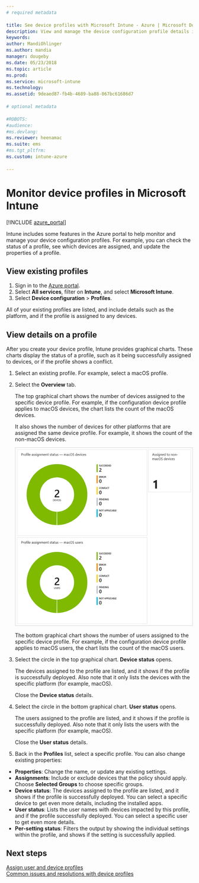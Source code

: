 ```yaml
---
# required metadata

title: See device profiles with Microsoft Intune - Azure | Microsoft Docs
description: View and manage the device configuration profile details in Microsoft Intune, and see a graphical chart of the number of devices assigned to a profile, and see which devices have profiles assigned or deployed.
keywords:
author: MandiOhlinger
ms.author: mandia
manager: dougeby
ms.date: 05/23/2018
ms.topic: article
ms.prod:
ms.service: microsoft-intune
ms.technology:
ms.assetid: 9deaed87-fb4b-4689-ba88-067bc61686d7

# optional metadata

#ROBOTS:
#audience:
#ms.devlang:
ms.reviewer: heenamac
ms.suite: ems
#ms.tgt_pltfrm:
ms.custom: intune-azure

---
```


# Monitor device profiles in Microsoft Intune

[!INCLUDE [azure_portal](./includes/azure_portal.md)]

Intune includes some features in the Azure portal to help monitor and manage your device configuration profiles. For example, you can check the status of a profile, see which devices are assigned, and update the properties of a profile.

## View existing profiles

1. Sign in to the [Azure portal](https://portal.azure.com).
2. Select **All services**, filter on **Intune**, and select **Microsoft Intune**.
3. Select **Device configuration** > **Profiles**.

All of your existing profiles are listed, and include details such as the platform, and if the profile is assigned to any devices.

## View details on a profile

After you create your device profile, Intune provides graphical charts. These charts display the status of a profile, such as it being successfully assigned to devices, or if the profile shows a conflict.

1. Select an existing profile. For example, select a macOS profile.
2. Select the **Overview** tab.

    The top graphical chart shows the number of devices assigned to the specific device profile. For example, if the configuration device profile applies to macOS devices, the chart lists the count of the macOS devices.

    It also shows the number of devices for other platforms that are assigned the same device profile. For example, it shows the count of the non-macOS devices.

    ![View the number of devices assigned to the device profile](./media/device-configuration-profile-graphical-chart.png)

    The bottom graphical chart shows the number of users assigned to the specific device profile. For example, if the configuration device profile applies to macOS users, the chart lists the count of the macOS users.

3. Select the circle in the top graphical chart. **Device status** opens.

    The devices assigned to the profile are listed, and it shows if the profile is successfully deployed. Also note that it only lists the devices with the specific platform (for example, macOS).

    Close the **Device status** details.

4. Select the circle in the bottom graphical chart. **User status** opens. 

    The users assigned to the profile are listed, and it shows if the profile is successfully deployed. Also note that it only lists the users with the specific platform (for example, macOS).

    Close the **User status** details.

5. Back in the **Profiles** list, select a specific profile. You can also change existing properties:
  - **Properties**: Change the name, or update any existing settings.
  - **Assignments**: Include or exclude devices that the policy should apply. Choose **Selected Groups** to choose specific groups.
  - **Device status**: The devices assigned to the profile are listed, and it shows if the profile is successfully deployed. You can select a specific device to get even more details, including the installed apps.
  - **User status**: Lists the user names with devices impacted by this profile, and if the profile successfully deployed. You can select a specific user to get even more details.
  - **Per-setting status**: Filters the output by showing the individual settings within the profile, and shows if the setting is successfully applied.

## Next steps
[Assign user and device profiles](device-profile-assign.md)  
[Common issues and resolutions with device profiles](device-profile-troubleshoot.md)